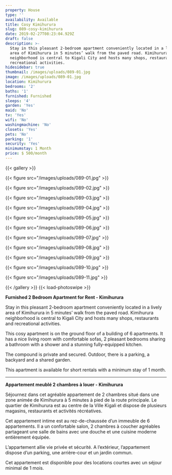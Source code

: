 ```yaml
---
property: House
type: ''
availability: Available
title: Cosy Kimihurura
slug: 089-cosy-kimihurura
date: 2019-02-27T08:23:04.929Z
draft: false
description: >-
  Stay in this pleasant 2-bedroom apartment conveniently located in a lively
  area of Kimihurura in 5 minutes’ walk from the paved road. Kimihurura
  neighborhood is central to Kigali City and hosts many shops, restaurants and
  recreational activities. 
hidesidebar: true
thumbnail: /images/uploads/089-01.jpg
image: /images/uploads/089-01.jpg
location: Kimihurura
bedrooms: '2'
baths: '1'
furnished: Furnished
sleeps: '4'
garden: 'Yes'
maid: 'No'
tv: 'Yes'
wifi: 'No'
washingmachine: 'No'
closets: 'Yes'
pets: 'No'
parking: '1'
security: 'Yes'
minimumstay: 1 Month
price: $ 500/month
---
```

{{< gallery >}} 

{{< figure src="/images/uploads/089-01.jpg" >}} 

{{< figure src="/images/uploads/089-02.jpg" >}}

 {{< figure src="/images/uploads/089-03.jpg" >}} 

{{< figure src="/images/uploads/089-04.jpg" >}}

{{< figure src="/images/uploads/089-05.jpg" >}}

 {{< figure src="/images/uploads/089-06.jpg" >}}

 {{< figure src="/images/uploads/089-07.jpg" >}}

 {{< figure src="/images/uploads/089-08.jpg" >}}

{{< figure src="/images/uploads/089-09.jpg" >}} 

{{< figure src="/images/uploads/089-10.jpg" >}}

 {{< figure src="/images/uploads/089-11.jpg" >}} 

 {{< /gallery >}} {{< load-photoswipe >}}

**Furnished 2 Bedroom Apartment for Rent - Kimihurura**

Stay in this pleasant 2-bedroom apartment conveniently located in a lively area of Kimihurura in 5 minutes’ walk from the paved road. Kimihurura neighborhood is central to Kigali City and hosts many shops, restaurants and recreational activities. 

This cosy apartment is on the ground floor of a building of 6 apartments. It has a nice living room with comfortable sofas, 2 pleasant bedrooms sharing a bathroom with a shower and a stunning fully-equipped kitchen.

The compound is private and secured. Outdoor, there is a parking, a backyard and a shared garden. 

This apartment is available for short rentals with a minimum stay of 1 month. 

- - -

**Appartement meublé 2 chambres à louer - Kimihurura**

Séjournez dans cet agréable appartement de 2 chambres situé dans une zone animée de Kimihurura à 5 minutes à pied de la route principale. Le quartier de Kimihurura est au centre de la Ville Kigali et dispose de plusieurs magasins, restaurants et activités récréatives. 

Cet appartement intime est au rez-de-chaussée d’un immeuble de 6 appartements. Il a un confortable salon, 2 chambres à coucher agréables partageant une salle de bains avec une douche et une cuisine moderne entièrement équipée.

L’appartement allie vie privée et sécurité. A l’extérieur, l’appartement dispose d’un parking, une arrière-cour et un jardin commun. 

Cet appartement est disponible pour des locations courtes avec un séjour minimal de 1 mois.
